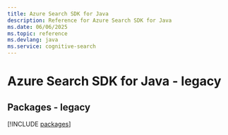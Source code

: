 ```yaml
---
title: Azure Search SDK for Java
description: Reference for Azure Search SDK for Java
ms.date: 06/06/2025
ms.topic: reference
ms.devlang: java
ms.service: cognitive-search
---
```

# Azure Search SDK for Java - legacy
## Packages - legacy
[!INCLUDE [packages](search-index.md)]